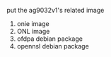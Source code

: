 put the ag9032v1's related image

1. onie image
2. ONL image 
3. ofdpa debian package
4. opennsl debian package

